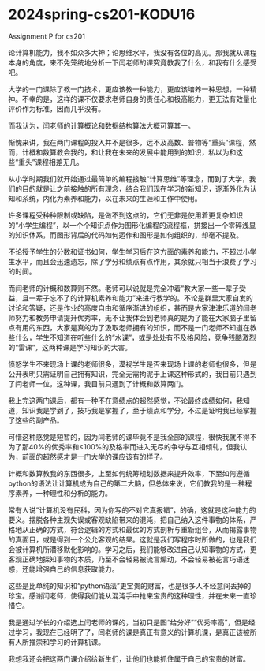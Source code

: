 # 2024spring-cs201-KODU16

Assignment P for cs201

论计算机能力，我不如众多大神；论思维水平，我没有各位的高见。那我就从课程本身的角度，来不免笼统地分析一下闫老师的课究竟教我了什么，和我有什么感受吧。

大学的一门课除了教一门技术，更应该教一种能力，更应该培养一种思想，一种精神。不幸的是，这样的课不仅要求老师自身的责任心和极高能力，更无法有效量化评价作为标准，因而几乎没有。

而我认为，闫老师的计算概论和数据结构算法大概可算其一。

惭愧来讲，我在两门课程的投入并不是很多，远不及高数、普物等“重头”课程，然而，计概和数算教会我的，和让我在未来的发展中能用到的知识，私以为和这些“重头”课程相差无几。

从小学时期我们就开始通过最简单的编程接触“计算思维”等理念，而到了大学，我们的目的就是让之前接触的所有理念，结合我们现在学习的新知识，逐渐外化为认知和系统，内化为素养和能力，以在未来的生涯和工作中使用。

许多课程受种种限制或缺陷，是做不到这点的，它们无非是使用着更复杂知识的“小学生编程”，以一个个知识点作为图形化编程的流程框，拼接出一个零碎浅显的知识体系，而图形背后的代码如何运作和图形是如何组织的，却毫不提及。

不论授予学生的分数和证书如何，学生学习后在这方面的素养和能力，不超过小学生水平，而且会迅速遗忘，除了学分和绩点有点作用，其余就只相当于浪费了学习的时间。

而闫老师的计概和数算则不然。老师可以说就是完全冲着“教大家一些一辈子受益，且一辈子忘不了的计算机素养和能力”来进行教学的。不论是群里大家自发的讨论和答疑，还是作业的高度自由和循序渐进的组织，甚而是大家津津乐道的闫老师努力和教务申请提升优秀率，无不让我体会到老师真的是为了能在大家脑子里留点有用的东西，大家是真的为了汲取老师拥有的知识，而不是一门老师不知道在教些什么，学生不知道在听些什么的“水课”，或是处处有不及格风险，竞争残酷激烈的“雷课”，这两种课是学习知识的大害。

愤怒学生不来现场上课的老师很多，漠视学生是否来现场上课的老师也很多，但是公开表明只需证明自己拥有知识，完全无需拘泥于上课这种形式的，我目前只遇到了闫老师一位，这种课，我目前只遇到了计概和数算两门。

我上完这两门课后，都有一种不在意绩点的超然感觉，不论最终成绩如何，我知道，知识我是学到了，技巧我是掌握了，至于绩点和学分，不过是证明我已经掌握了这些的副产品。

可惜这种感觉是短暂的，因为闫老师的课毕竟不是我全部的课程，很快我就不得不为了那40%的优秀率和<100%的及格率而进入无尽的争夺与互相倾轧，但我认为，前面的超然感才是一门大学的课应该有的样子。

计概和数算教我的东西很多，上至如何统筹规划数据来提升效率，下至如何遵循python的语法让计算机成为自己的第二大脑，但总体来说，它们教我的是一种程序素养，一种理性和分析的能力。

常有人说“计算机没有民科，因为你写的不对它真报错”，的确，这就是这种能力的要义。摆脱各种主观失误或客观缺陷带来的混沌，把自己纳入这件事物的体系，严格地从正确的方式，符合逻辑的方式和最优的方式剖析与重新组合，从而揭露事物的真面目，或是得到一个公允客观的结果。这就是我们写程序时所做的，也是我们会被计算机所潜移默化影响的。学习之后，我们能够改进自己认知事物的方式，更客观正确地探知事物的本质，乃至不会轻易被流言煽动，不会轻易被花言巧语迷惑，还能增强自己的信息获取能力。

这些是比单纯的知识和“python语法”更宝贵的财富，也是很多人不经意间丢掉的珍宝。感谢闫老师，使得我们能从混沌手中抢来宝贵的这种理性，并在未来一直珍惜它。

我是通过学长的介绍选上闫老师的课的，当初只是图“给分好”“优秀率高”，但是经过学习，我现在已经明了了，闫老师的课是真正有意义的计算机课，是真正该被所有人所推崇和学习的计算机课。

我想我还会把这两门课介绍给新生们，让他们也能抓住属于自己的宝贵的财富。

